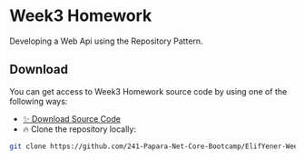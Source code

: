 # Week3 Homework
Developing a Web Api using the Repository Pattern.

## Download

You can get access to Week3 Homework source code by using one of the following ways:

- [:sparkles: Download Source Code](https://github.com/241-Papara-Net-Core-Bootcamp/ElifYener-Week3-Homework/archive/master.zip)
- :fire:  Clone the repository locally:

```bash
git clone https://github.com/241-Papara-Net-Core-Bootcamp/ElifYener-Week3-Homework.git
```